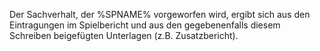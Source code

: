 Der Sachverhalt, der %SPNAME% vorgeworfen wird, ergibt sich aus den Eintragungen im Spielbericht und aus den gegebenenfalls diesem Schreiben beigefügten Unterlagen (z.B. Zusatzbericht). 